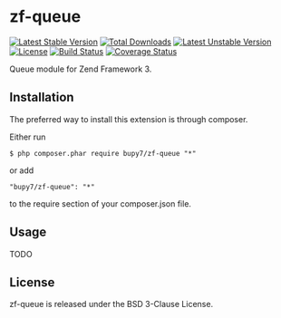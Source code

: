 zf-queue
========

[![Latest Stable Version](https://poser.pugx.org/bupy7/zf-queue/v/stable)](https://packagist.org/packages/bupy7/zf-queue)
[![Total Downloads](https://poser.pugx.org/bupy7/zf-queue/downloads)](https://packagist.org/packages/bupy7/zf-queue)
[![Latest Unstable Version](https://poser.pugx.org/bupy7/zf-queue/v/unstable)](https://packagist.org/packages/bupy7/zf-queue)
[![License](https://poser.pugx.org/bupy7/zf-queue/license)](https://packagist.org/packages/bupy7/zf-queue)
[![Build Status](https://travis-ci.org/bupy7/zf-queue.svg?branch=master)](https://travis-ci.org/bupy7/zf-queue)
[![Coverage Status](https://coveralls.io/repos/github/bupy7/zf-queue/badge.svg?branch=master)](https://coveralls.io/github/bupy7/zf-queue?branch=master)

Queue module for Zend Framework 3.

Installation
------------

The preferred way to install this extension is through composer.

Either run

```
$ php composer.phar require bupy7/zf-queue "*"
```

or add

```
"bupy7/zf-queue": "*"
```

to the require section of your composer.json file.

Usage
-----

TODO

License
-------

zf-queue is released under the BSD 3-Clause License.